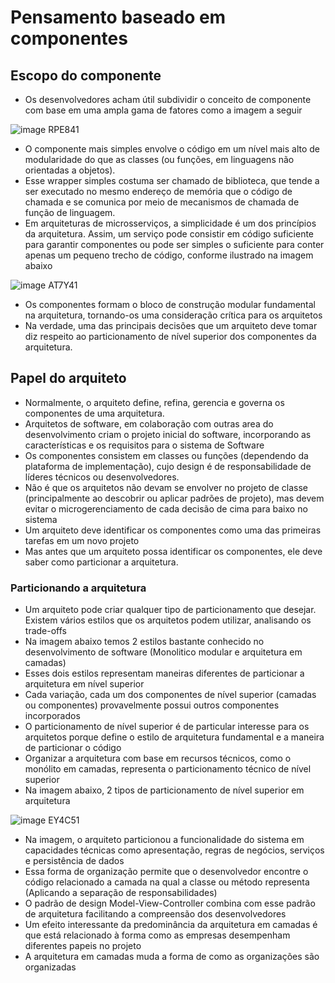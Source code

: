 # Pensamento baseado em componentes

## Escopo do componente

- Os desenvolvedores acham útil subdividir o conceito de componente com base em uma ampla gama de fatores como a imagem a seguir

![image RPE841](https://github.com/fredsonchaves07/software-architecture-fundamentals/assets/43495376/8dbeb493-9daa-485c-a6b2-9e5728bb8b11)

- O componente mais simples envolve o código em um nível mais alto de modularidade do que as classes (ou funções, em linguagens não orientadas a objetos).
- Esse wrapper simples costuma ser chamado de biblioteca, que tende a ser executado no mesmo endereço de memória que o código de chamada e se comunica por meio de mecanismos de chamada de função de linguagem. 
- Em arquiteturas de microsserviços, a simplicidade é um dos princípios da arquitetura. Assim, um serviço pode consistir em código suficiente para garantir componentes ou pode ser simples o suficiente para conter apenas um pequeno trecho de código, conforme ilustrado na imagem abaixo

![image AT7Y41](https://github.com/fredsonchaves07/software-architecture-fundamentals/assets/43495376/cd050364-a31e-4d9b-bd60-00e324d5e1e2)

- Os componentes formam o bloco de construção modular fundamental na arquitetura, tornando-os uma consideração crítica para os arquitetos
- Na verdade, uma das principais decisões que um arquiteto deve tomar diz respeito ao particionamento de nível superior dos componentes da arquitetura.

## Papel do arquiteto

- Normalmente, o arquiteto define, refina, gerencia e governa os componentes de uma arquitetura. 
- Arquitetos de software, em colaboração com outras area do desenvolvimento criam o projeto inicial do software, incorporando as características e os requisitos para o sistema de Software
- Os componentes consistem em classes ou funções (dependendo da plataforma de implementação), cujo design é de responsabilidade de líderes técnicos ou desenvolvedores. 
- Não é que os arquitetos não devam se envolver no projeto de classe (principalmente ao descobrir ou aplicar padrões de projeto), mas devem evitar o microgerenciamento de cada decisão de cima para baixo no sistema
- Um arquiteto deve identificar os componentes como uma das primeiras tarefas em um novo projeto
- Mas antes que um arquiteto possa identificar os componentes, ele deve saber como particionar a arquitetura.

### Particionando a arquitetura

- Um arquiteto pode criar qualquer tipo de particionamento que desejar. Existem vários estilos que os arquitetos podem utilizar, analisando os trade-offs
- Na imagem abaixo temos 2 estilos bastante conhecido no desenvolvimento de software (Monolitico modular e arquitetura em camadas)
- Esses dois estilos representam maneiras diferentes de particionar a arquitetura em nível superior
- Cada variação, cada um dos componentes de nível superior (camadas ou componentes) provavelmente possui outros componentes incorporados
- O particionamento de nível superior é de particular interesse para os arquitetos porque define o estilo de arquitetura fundamental e a maneira de particionar o código
- Organizar a arquitetura com base em recursos técnicos, como o monólito em camadas, representa o particionamento técnico de nível superior
- Na imagem abaixo, 2 tipos de particionamento de nível superior em arquitetura

![image EY4C51](https://github.com/fredsonchaves07/software-architecture-fundamentals/assets/43495376/fb7c36e3-10b4-4f12-81c7-93efe193c235)

- Na imagem, o arquiteto particionou a funcionalidade do sistema em capacidades técnicas como apresentação, regras de negócios, serviços e persistência de dados
- Essa forma de organização permite que o desenvolvedor encontre o código relacionado a camada na qual a classe ou método representa (Aplicando a separação de responsabilidades)
- O padrão de design Model-View-Controller combina com esse padrão de arquitetura facilitando a compreensão dos desenvolvedores
- Um efeito interessante da predominância da arquitetura em camadas é que está relacionado à forma como as empresas desempenham diferentes papeis no projeto
- A arquitetura em camadas muda a forma de como as organizações são organizadas
